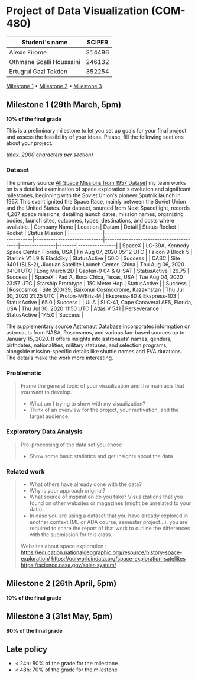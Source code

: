 # Project of Data Visualization (COM-480)

| Student's name | SCIPER |
| -------------- | ------ |
| Alexis Firome|314496 |
| Othmane Sqalli Houssaini|246132 |
| Ertugrul Gazi Tekden|352254 |

[Milestone 1](#milestone-1) • [Milestone 2](#milestone-2) • [Milestone 3](#milestone-3)

## Milestone 1 (29th March, 5pm)

**10% of the final grade**

This is a preliminary milestone to let you set up goals for your final project and assess the feasibility of your ideas.
Please, fill the following sections about your project.

*(max. 2000 characters per section)*

### Dataset

The primary source [All Space Missions from 1957 Dataset](https://www.kaggle.com/datasets/agirlcoding/all-space-missions-from-1957/data) my team works on is a detailed examination of space exploration's evolution and significant milestones, beginning with the Soviet Union's pioneer Sputnik launch in 1957. This event ignited the Space Race, mainly between the Soviet Union and the United States. Our dataset, sourced from Next Spaceflight, records 4,287 space missions, detailing launch dates, mission names, organizing bodies, launch sites, outcomes, types, destinations, and costs where available.
| Company Name | Location                                      | Datum                       | Detail                                  | Status Rocket | Rocket | Status Mission |
|--------------|-----------------------------------------------|-----------------------------|-----------------------------------------|---------------|--------|----------------|
| SpaceX       | LC-39A, Kennedy Space Center, Florida, USA    | Fri Aug 07, 2020 05:12 UTC | Falcon 9 Block 5 | Starlink V1 L9 & BlackSky | StatusActive  | 50.0   | Success        |
| CASC         | Site 9401 (SLS-2), Jiuquan Satellite Launch Center, China | Thu Aug 06, 2020 04:01 UTC | Long March 2D | Gaofen-9 04 & Q-SAT      | StatusActive  | 29.75  | Success        |
| SpaceX       | Pad A, Boca Chica, Texas, USA                 | Tue Aug 04, 2020 23:57 UTC | Starship Prototype | 150 Meter Hop    | StatusActive  |        | Success        |
| Roscosmos    | Site 200/39, Baikonur Cosmodrome, Kazakhstan  | Thu Jul 30, 2020 21:25 UTC | Proton-M/Briz-M | Ekspress-80 & Ekspress-103 | StatusActive  | 65.0   | Success        |
| ULA          | SLC-41, Cape Canaveral AFS, Florida, USA      | Thu Jul 30, 2020 11:50 UTC | Atlas V 541 | Perseverance              | StatusActive  | 145.0  | Success        |

The supplementary source [Astronaut Database](https://www.kaggle.com/datasets/jessemostipak/astronaut-database) incorporates information on astronauts from NASA, Roscosmos, and various fan-based sources up to January 15, 2020. It offers insights into astronauts' names, genders, birthdates, nationalities, military statuses, and selection programs, alongside mission-specific details like shuttle names and EVA durations. The details make the work more interesting.






### Problematic

> Frame the general topic of your visualization and the main axis that you want to develop.
> - What am I trying to show with my visualization?
> - Think of an overview for the project, your motivation, and the target audience.

### Exploratory Data Analysis

> Pre-processing of the data set you chose
> - Show some basic statistics and get insights about the data

### Related work


> - What others have already done with the data?
> - Why is your approach original?
> - What source of inspiration do you take? Visualizations that you found on other websites or magazines (might be unrelated to your data).
> - In case you are using a dataset that you have already explored in another context (ML or ADA course, semester project...), you are required to share the report of that work to outline the differences with the submission for this class.
>
> Websites about space exploration : 
>   https://education.nationalgeographic.org/resource/history-space-exploration/
>   https://ourworldindata.org/space-exploration-satellites
>   https://science.nasa.gov/solar-system/

## Milestone 2 (26th April, 5pm)

**10% of the final grade**


## Milestone 3 (31st May, 5pm)

**80% of the final grade**


## Late policy

- < 24h: 80% of the grade for the milestone
- < 48h: 70% of the grade for the milestone


